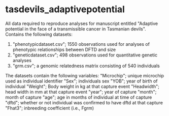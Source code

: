 # tasdevils_adaptivepotential

All data required to reproduce analyses for manuscript entitled "Adaptive potential in the face of a transmissible cancer in Tasmanian devils". Contains the following datasets:

1. "phenotypicdataset.csv"; 1550 observations used for analyses of phenotypic relationships between DFTD and size
2. "geneticdataset.csv"; 498 observations used for quantitative genetic analyses
3. "grm.csv"; a genomic relatedness matrix consisting of 540 individuals

The datasets contain the following variables:
"Microchip"; unique microchip used as individual identifier
"Sex"; individuals sex
"YOB"; year of birth of individual
"Weight"; Body weight in kg at that capture event
"Headwidth"; head width in mm at that capture event
"year"; year of capture
"month"; month of capture
"age"; age in months of individual at time of capture
"dftd"; whether or not individual was confirmed to have dftd at that capture
"Fhat3"; inbreeding coefficient  (i.e., Fgrm)
